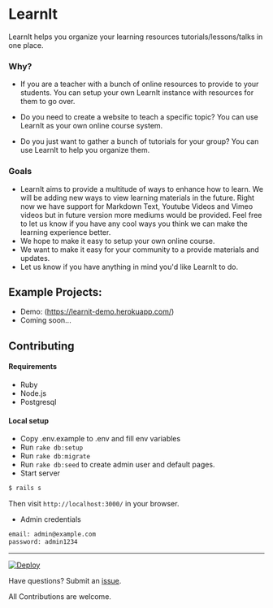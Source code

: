 LearnIt
=======

LearnIt helps you organize your learning resources tutorials/lessons/talks in one place.

### Why?

* If you are a teacher with a bunch of online resources to provide to your students. You can setup your own LearnIt instance with resources  for them to go over.

* Do you need to create a website to teach a specific topic? You can use LearnIt as your own online course system.

* Do you just want to gather a bunch of tutorials for your group? You can use LearnIt to help you organize them.

### Goals
* LearnIt aims to provide a multitude of ways to enhance how to learn. We will be adding new ways to view learning materials in the future. Right now we have support for Markdown Text, Youtube Videos and Vimeo videos but in future version more mediums would be provided. Feel free to let us know if you have any cool ways you think we can make the learning experience better.
* We hope to make it easy to setup your own online course.
* We want to make it easy for your community to a provide materials and updates.
* Let us know if you have anything in mind you'd like LearnIt to do.

## Example Projects:
* Demo: (https://learnit-demo.herokuapp.com/)
* Coming soon...

Contributing
-----------------------------------
#### Requirements
* Ruby
* Node.js
* Postgresql

#### Local setup
* Copy .env.example to .env and fill env variables
* Run ```rake db:setup```
* Run ```rake db:migrate```
* Run ```rake db:seed``` to create admin user and default pages.
* Start server
```bash
$ rails s
```

Then visit `http://localhost:3000/` in your browser.

* Admin credentials
```bash
email: admin@example.com
password: admin1234
```


---
[![Deploy](https://www.herokucdn.com/deploy/button.svg)](https://heroku.com/deploy?template=https://github.com/wilfriedE/LearnIt/tree/heroku)

Have questions? Submit an [issue](https://github.com/wilfriedE/LearnIt/issues/new).

All Contributions are welcome.
